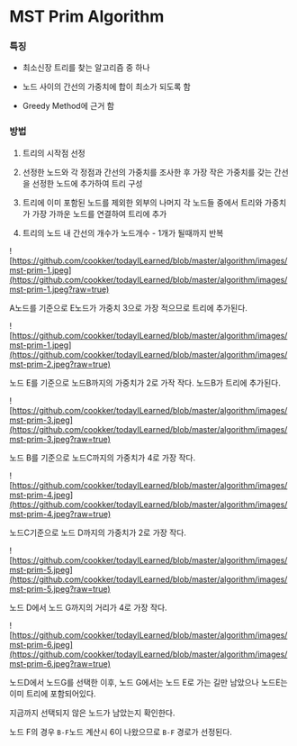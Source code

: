 # MST Prim Algorithm



### 특징

- 최소신장 트리를 찾는 알고리즘 중 하나

- 노드 사이의 간선의 가중치에 합이 최소가 되도록 함

- Greedy Method에 근거 함



### 방법

1. 트리의 시작점 선정

2. 선정한 노드와 각 정점과 간선의 가중치를 조사한 후 가장 작은 가중치를 갖는 간선을 선정한 노드에 추가하여 트리 구성

3. 트리에 이미 포함된 노드를 제외한 외부의 나머지 각 노드들 중에서 트리와 가중치가 가장 가까운 노드를 연결하여 트리에 추가

4. 트리의 노드 내 간선의 개수가 노드개수 - 1개가 될때까지 반복



![https://github.com/cookker/todayILearned/blob/master/algorithm/images/mst-prim-1.jpeg](https://github.com/cookker/todayILearned/blob/master/algorithm/images/mst-prim-1.jpeg?raw=true)



A노드를 기준으로 E노드가 가중치 3으로 가장 적으므로 트리에 추가된다.





![https://github.com/cookker/todayILearned/blob/master/algorithm/images/mst-prim-1.jpeg](https://github.com/cookker/todayILearned/blob/master/algorithm/images/mst-prim-2.jpeg?raw=true)

노드 E를 기준으로 노드B까지의 가중치가 2로 가작 작다. 노드B가 트리에 추가된다.



![https://github.com/cookker/todayILearned/blob/master/algorithm/images/mst-prim-3.jpeg](https://github.com/cookker/todayILearned/blob/master/algorithm/images/mst-prim-3.jpeg?raw=true)

노드 B를 기준으로 노드C까지의 가중치가 4로 가장 작다.



![https://github.com/cookker/todayILearned/blob/master/algorithm/images/mst-prim-4.jpeg](https://github.com/cookker/todayILearned/blob/master/algorithm/images/mst-prim-4.jpeg?raw=true)

노드C기준으로 노드 D까지의 가중치가 2로 가장 작다.



![https://github.com/cookker/todayILearned/blob/master/algorithm/images/mst-prim-5.jpeg](https://github.com/cookker/todayILearned/blob/master/algorithm/images/mst-prim-5.jpeg?raw=true)

노드 D에서 노드 G까지의 거리가 4로 가장 작다.



![https://github.com/cookker/todayILearned/blob/master/algorithm/images/mst-prim-6.jpeg](https://github.com/cookker/todayILearned/blob/master/algorithm/images/mst-prim-6.jpeg?raw=true)



노드D에서 노드G를 선택한 이후, 노드 G에서는 노드 E로 가는 길만 남았으나 노드E는 이미 트리에 포함되어있다.

지금까지 선택되지 않은 노드가 남았는지 확인한다.

노드 F의 경우 `B-F`노드 계산시 6이 나왔으므로 `B-F` 경로가 선정된다.


